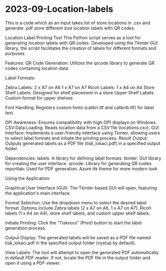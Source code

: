 # 2023-09-Location-labels
This is a code which as an input takes list of store locations in .csv and generate .pdf store different size location labels with QR codes.


Location Label Printing Tool
This Python script serves as a tool for generating location labels with QR codes. Developed using the Tkinter GUI library, the script facilitates the creation of labels for different formats and purposes.

Features:
QR Code Generation: Utilizes the qrcode library to generate QR codes containing location data.

Label Formats:

Zebra Labels:
2 x A7 on A6
1 x A7 on A7
Ricoh Labels:
1 x A4 on A4
Store Shelf Labels: Designed for shelf placement in a store
Upper Shelf Labels: Custom format for upper shelves

Font Handling: Registers custom fonts (calibri.ttf and calibrib.ttf) for label text.

DPI Awareness: Ensures compatibility with high-DPI displays on Windows.
CSV Data Loading: Reads location data from a CSV file (locations.csv).
GUI Interface: Implements a user-friendly interface using Tkinter, allowing users to select label formats and initiate the printing process.
Result Output: Outputs generated labels as a PDF file (tisk_lokaci.pdf) in a specified output folder.

Dependencies:
labels: A library for defining label formats.
tkinter: GUI library for creating the user interface.
qrcode: Library for generating QR codes.
reportlab: Used for PDF generation.
Azure ttk theme for more modern look

Using the Application:

Graphical User Interface (GUI):
The Tkinter-based GUI will open, featuring the application's main interface.

Format Selection:
Use the dropdown menu to select the desired label format. Options include Zebra labels (2 x A7 on A6, 1 x A7 on A7), Ricoh labels (1 x A4 on A4), store shelf labels, and custom upper shelf labels.

Initiate Printing:
Click the "Tisknout" (Print) button to start the label generation process.

Output Display:
The generated labels will be saved as a PDF file named tisk_lokaci.pdf in the specified output folder (vystup by default).

View Labels:
The tool will attempt to open the generated PDF automatically in default PDF reader. If not, locate the PDF file in the output folder and open it using a PDF viewer.
